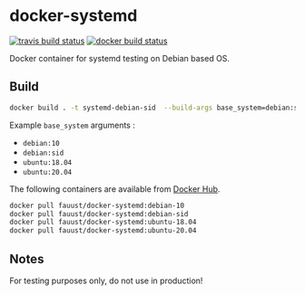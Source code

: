 # docker-systemd

[![travis build status](https://img.shields.io/travis/fauust/docker-systemd?logo=travis)](https://travis-ci.org/fauust/docker-systemd)
[![docker build status](https://img.shields.io/docker/cloud/build/fauust/docker-systemd?logo=docker&label=build)](https://hub.docker.com/r/fauust/docker-systemd)

Docker container for systemd testing on Debian based OS.

## Build

```bash
docker build . -t systemd-debian-sid  --build-args base_system=debian:sid
```

Example `base_system` arguments :

- `debian:10`
- `debian:sid`
- `ubuntu:18.04`
- `ubuntu:20.04`

The following containers are available from [Docker Hub](https://hub.docker.com/r/fauust/docker-systemd).

```bash
docker pull fauust/docker-systemd:debian-10
docker pull fauust/docker-systemd:debian-sid
docker pull fauust/docker-systemd:ubuntu-18.04
docker pull fauust/docker-systemd:ubuntu-20.04
```

## Notes

For testing purposes only, do not use in production!
